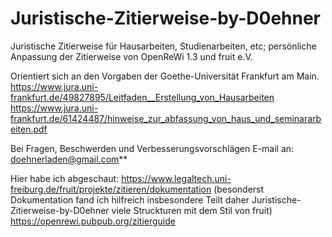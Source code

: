 # Juristische-Zitierweise-by-D0ehner
Juristische Zitierweise für Hausarbeiten, Studienarbeiten, etc; persönliche Anpassung der Zitierweise von OpenReWi 1.3  und fruit e.V.

Orientiert sich an den Vorgaben der Goethe-Universität Frankfurt am Main. 
https://www.jura.uni-frankfurt.de/49827895/Leitfaden__Erstellung_von_Hausarbeiten 
https://www.jura.uni-frankfurt.de/61424487/hinweise_zur_abfassung_von_haus_und_seminararbeiten.pdf

Bei Fragen, Beschwerden und Verbesserungsvorschlägen E-mail an: doehnerladen@gmail.com**

Hier habe ich abgeschaut: 
https://www.legaltech.uni-freiburg.de/fruit/projekte/zitieren/dokumentation (besonderst Dokumentation fand ich hilfreich insbesondere Teilt daher Juristische-Zitierweise-by-D0ehner viele Struckturen mit dem Stil von fruit)
https://openrewi.pubpub.org/zitierguide
